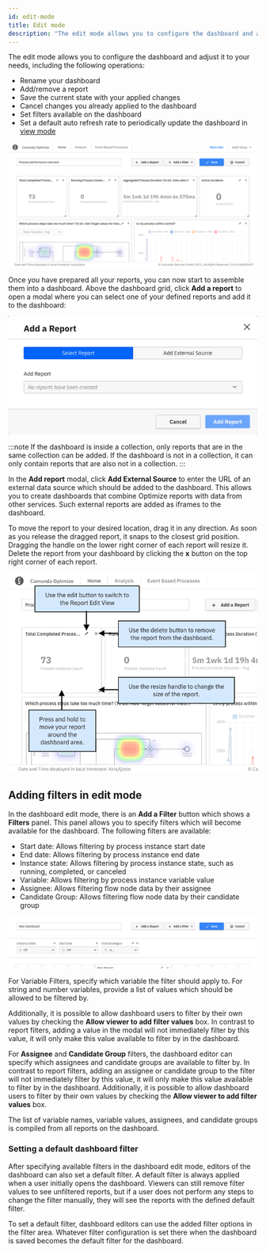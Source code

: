 ```yaml
---
id: edit-mode
title: Edit mode
description: "The edit mode allows you to configure the dashboard and adjust it to your needs."
---
```


The edit mode allows you to configure the dashboard and adjust it to your needs, including the following operations:

- Rename your dashboard
- Add/remove a report
- Save the current state with your applied changes
- Cancel changes you already applied to the dashboard
- Set filters available on the dashboard
- Set a default auto refresh rate to periodically update the dashboard in [view mode](#view-mode)

![edit mode](./img/dashboard-dashboardEditActions.png)

Once you have prepared all your reports, you can now start to assemble them into a dashboard. Above the dashboard grid, click **Add a report** to open a modal where you can select one of your defined reports and add it to the dashboard:

![add a report modal](./img/dashboard-addAReportModal.png)

:::note
If the dashboard is inside a collection, only reports that are in the same collection can be added. If the dashboard is not in a collection, it can only contain reports that are also not in a collection.
:::

In the **Add report** modal, click **Add External Source** to enter the URL of an external data source which should be added to the dashboard. This allows you to create dashboards that combine Optimize reports with data from other services. Such external reports are added as iframes to the dashboard.

To move the report to your desired location, drag it in any direction. As soon as you release the dragged report, it snaps to the closest grid position. Dragging the handle on the lower right corner of each report will resize it. Delete the report from your dashboard by clicking the **x** button on the top right corner of each report.

![edit actions](./img/dashboard-reportEditActions.png)

## Adding filters in edit mode

In the dashboard edit mode, there is an **Add a Filter** button which shows a **Filters** panel. This panel allows you to specify filters which will become available for the dashboard. The following filters are available:

- Start date: Allows filtering by process instance start date
- End date: Allows filtering by process instance end date
- Instance state: Allows filtering by process instance state, such as running, completed, or canceled
- Variable: Allows filtering by process instance variable value
- Assignee: Allows filtering flow node data by their assignee
- Candidate Group: Allows filtering flow node data by their candidate group

![filter edits](./img/filter-editMode.png)

For Variable Filters, specify which variable the filter should apply to. For string and number variables, provide a list of values which should be allowed to be filtered by.

Additionally, it is possible to allow dashboard users to filter by their own values by checking the **Allow viewer to add filter values** box. In contrast to report filters, adding a value in the modal will not immediately filter by this value, it will only make this value available to filter by in the dashboard.

For **Assignee** and **Candidate Group** filters, the dashboard editor can specify which assignees and candidate groups are available to filter by. In contrast to report filters, adding an assignee or candidate group to the filter will not immediately filter by this value, it will only make this value available to filter by in the dashboard. Additionally, it is possible to allow dashboard users to filter by their own values by checking the **Allow viewer to add filter values** box.

The list of variable names, variable values, assignees, and candidate groups is compiled from all reports on the dashboard.

### Setting a default dashboard filter

After specifying available filters in the dashboard edit mode, editors of the dashboard can also set a default filter. A default filter is always applied when a user initially opens the dashboard. Viewers can still remove filter values to see unfiltered reports, but if a user does not perform any steps to change the filter manually, they will see the reports with the defined default filter.

To set a default filter, dashboard editors can use the added filter options in the filter area. Whatever filter configuration is set there when the dashboard is saved becomes the default filter for the dashboard.
